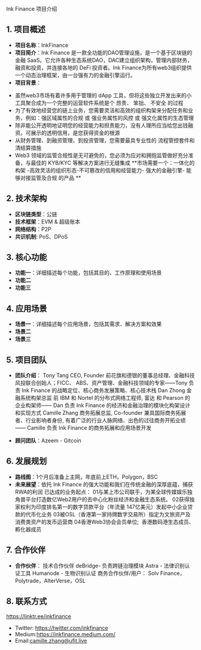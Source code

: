 Ink Finance 项目介绍

## 1. 项目概述
- **项目名称**：InkFinance
- **项目简介**：Ink Finance 是一款全功能的DAO管理设施，是一个基于区块链的金融 SaaS。它允许各种生态系统DAO，DAC建立组织架构，管理内部财务，融资和投资，并连接各地的 DeFi 投资者。Ink Finance为所有web3组织提供一个动态治理框架，由一台强有力的金融引擎运行。
- **项目背景**：
* 虽然web3市场有着许多用于管理的 dApp 工具，但将这些独立开发出来的小工具聚合成为一个完整的运营软件系统是个 昂贵、 笨拙、 不安全 的过程
* 为了有效地经营您的链上业务，您需要灵活和高效的组织构架来分配任务和业务，例如：强区域属性的合规 或 强业务属性的风控 或 强文化属性的生态管理
* 除非能公开透明地证明您的经营能力和担责能力，没有人理所应当给您出钱融资。可展示的透明信用，是您获得资金的根源
* 从财务管理、到融资管理、到投资管理，您需要最具专业性的 流程管控套件和清结算措施
* Web3 领域的监管合规性是无可避免的，您必须为应对和拥抱监管做好充分准备，与最佳的 KYB/KYC 等解决方案进行无缝集成
**市场需要一个：一体化的构架 -高效灵活的组织形态-不可篡改的信用和经营能力- 强大的金融引擎- 能够对接监管及合规 的产品
**
## 2. 技术架构
- **区块链类型**：公链
- **技术框架**：EVM & 超级账本
- **网络结构**：P2P
- **共识机制**: PoS、DPoS

## 3. 核心功能
- **功能一**：详细描述每个功能，包括其目的、工作原理和使用场景
- **功能二**
- **功能三**

## 4. 应用场景
- **场景一**：详细描述每个应用场景，包括其需求、解决方案和效果
- **场景二**
- **场景三**

## 5. 项目团队
- **团队介绍**：
Tony Tang CEO, Founder
前花旗和德银的董事总经理、金融科技风投联合创始人；FICC、 ABS、资产管理、金融科技领域的专家——Tony 负责 Ink Finance 的战略定位、核心商务发展策略、核心技术栈
Dan Zhong 金融系统构架总监
前 IBM 和 Nortel 的分布式网络工程师, 富达 和 Pearson 的企业构架师—— Dan 负责 Ink Finance 的经济和金融治理的模块化构架设计和实现方式
Camille Zhang 商务拓展总监, Co-founder
兼具国际商务拓展者、行业影响者身份, 有着广泛的行业人脉网络、出色的过往商务开拓业绩—— Camille 负责 Ink Finance 的商务拓展和应用场景开发

- **顾问团队**：Azeem - Gitcoin

## 6. 发展规划
- **路线图**：1个月后准备上主网，年底前上ETH，Polygon，BSC
- **未来展望**：依托 Ink Finance 的强大功能和我们在传统金融的深厚底蕴，捕获RWA的利润
已达成的业务起点：
01与某上市公司联手，为某全球传媒娱乐独角兽平台打造数亿Web2用户的去中心化粉丝经济和金融生态系统。
02获得独家权利为印度排名第一的数字贷款平台（年流量 147亿美元）发起中小企业贷款的代币化业务
03被OSL（香港第一家持牌数字交易所）指定为文旅资产及消费类资产的发币运营商
04香港Web3协会会员单位;  香港数码港生态成员、孵化器成员


## 7. 合作伙伴
- **合作伙伴**：
技术合作伙伴
deBridge- 负责跨链治理模块
Astra - 法律识别认证工具
Humanode - 生物识别认证
商务合作伙伴/用户：
Solv Finance， Polytrade，AlterVerse，OSL

## 8. 联系方式
https://linktr.ee/inkfinance
- Twitter: https://twitter.com/inkfinance
- Medium:https://inkfinance.medium.com/
- Email:camille.zhang@ufit.live

